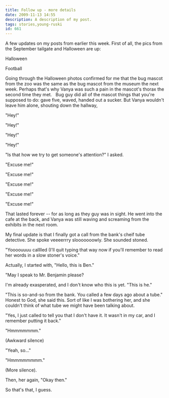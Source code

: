 ```yaml
---
title: Follow up - more details
date: 2009-11-13 14:55
description: A description of my post.
tags: stories,young-ruski
id: 661
---
```

A few updates on my posts from earlier this week.  First of all, the pics from the September tailgate and Halloween are up:

<a onclick="window.open('/pg3.php?spgmGal=058%20-%20Halloween%202009','058Halloween2009','width=1024, height=768, toolbar=no, location = no, directories=no, menubar=no, resizable=yes, scrollbars=no');" >Halloween</a>


<a onclick="window.open('/pg3.php?spgmGal=057%20-%20LSU%20vs%20Florida%20Tailgate%202009','057LSUvsFloridaTailgate2009','width=1024, height=768, toolbar=no, location = no, directories=no, menubar=no, resizable=yes, scrollbars=no');">Football</a>

Going through the Halloween photos confirmed for me that the bug mascot from the zoo was the same as the bug mascot from the museum the next week.  Perhaps that's why Vanya was such a pain in the mascot's thorax the second time they met.
<span class="spanEndPreview">&nbsp;</span>
Bug guy did all of the mascot things that you're supposed to do:  gave five, waved, handed out a sucker.  But Vanya wouldn't leave him alone, shouting down the hallway,

"Hey!"

"Hey!"

"Hey!"

"Hey!"

"Is that how we try to get someone's attention?" I asked.

"Excuse me!"

"Excuse me!"

"Excuse me!"

"Excuse me!"

"Excuse me!"

That lasted forever -- for as long as they guy was in sight.  He went into the cafe at the back, and Vanya was still waving and screaming from the exhibits in the next room.

My final update is that I finally got a call from the bank's cheif tube detective.  She spoke veeeerrry slooooooowly.  She sounded stoned.

"Yoooouuuu calllled (I'll quit typing that way now if you'll remember to read her words in a slow stoner's voice."

Actually, I started with, "Hello, this is Ben."

"May I speak to Mr. Benjamin please?

I'm already exasperated, and I don't know who this is yet.  "This is he."

"This is so-and-so from the bank.  You called a few days ago about a tube."  Honest to God, she said this.  Sort of like I was bothering her, and she couldn't think of what tube we might have been talking about.

"Yes, I just called to tell you that I don't have it.  It wasn't in my car, and I remember putting it back."

"Hmmmmmmm."

(Awkward silence)

"Yeah, so..."

"Hmmmmmmmm."

(More silence).  

Then, her again, "Okay then."

So that's that, I guess.